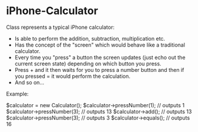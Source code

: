 # iPhone-Calculator

Class represents a typical iPhone calculator:

  - Is able to perform the addition, subtraction, multiplication etc.
  - Has the concept of the "screen" which would behave like a traditional calculator. 
  - Every time you "press" a button the screen updates (just echo out the current screen state) depending on which button you press.
  - Press + and it then waits for you to press a number button and then if you pressed = it would perform the calculation.
  - And so on...

Example: 

  $calculator = new Calculator();
  $calculator->pressNumber(1);
  // outputs 1
  $calculator->pressNumber(3);
  // outputs 13
  $calculator->add();
  // outputs 13
  $calculator->pressNumber(3);
  // outputs 3
  $calculator->equals();
  // outputs 16
